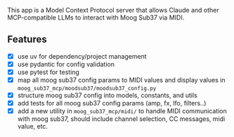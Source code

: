 This app is a Model Context Protocol server that allows Claude and other MCP-compatible LLMs to interact with Moog Sub37 via MIDI.

## Features

- [x] use uv for dependency/project management
- [x] use pydantic for config validation
- [x] use pytest for testing
- [x] map all moog sub37 config params to MIDI values and display values in `moog_sub37_mcp/moodsub37/moodsub37_config.py`
- [x] structure moog sub37 config into models, constants, and utils
- [x] add tests for all moog sub37 config params (amp, fx, lfo, filters..)
- [x] add a new utility in `moog_sub37_mcp/midi/` to handle MIDI communication with moog sub37, should include channel selection, CC messages, midi value, etc.
